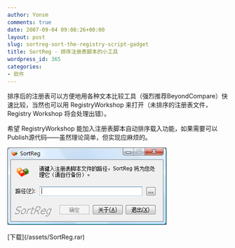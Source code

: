 ```yaml
---
author: Yonsm
comments: true
date: 2007-09-04 09:08:26+00:00
layout: post
slug: sortreg-sort-the-registry-script-gadget
title: SortReg - 排序注册表脚本的小工具
wordpress_id: 365
categories:
- 软件
---
```


排序后的注册表可以方便地用各种文本比较工具（强烈推荐BeyondCompare）快速比较，当然也可以用 RegistryWorkshop 来打开（未排序的注册表文件，Registry Workshop 将会处理出错）。

希望 RegistryWorkshop 能加入注册表脚本自动排序载入功能，如果需要可以Publish源代码——虽然理论简单，但实现应麻烦的。

![ ](/assets/SortReg.png) 

<!-- more -->[下载](/assets/SortReg.rar)
